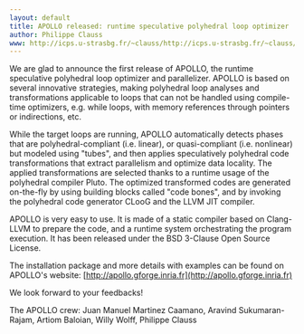 ```yaml
---
layout: default
title: APOLLO released: runtime speculative polyhedral loop optimizer
author: Philippe Clauss
www: http://icps.u-strasbg.fr/~clauss/http://icps.u-strasbg.fr/~clauss/
---
```

We are glad to announce the first release of APOLLO, the runtime 
speculative polyhedral loop optimizer and parallelizer. APOLLO is based 
on several innovative strategies, making polyhedral loop analyses and 
transformations applicable to loops that can not be handled using 
compile-time optimizers, e.g. while loops, with memory references 
through pointers or indirections, etc.

While the target loops are running, APOLLO automatically detects phases 
that are polyhedral-compliant (i.e. linear), or quasi-compliant (i.e. 
nonlinear) but modeled using "tubes", and then applies speculatively 
polyhedral code transformations that extract parallelism and optimize 
data locality. The applied transformations are selected thanks to a 
runtime usage of the polyhedral compiler Pluto. The optimized 
transformed codes are generated on-the-fly by using building blocks 
called "code bones", and by invoking the polyhedral code generator CLooG 
and the LLVM JIT compiler.

APOLLO is very easy to use. It is made of a static compiler based on 
Clang-LLVM to prepare the code, and a runtime system orchestrating the 
program execution. It has been released under the BSD 3-Clause Open 
Source License.

The installation package and more details with examples can be found on 
APOLLO's website: [http://apollo.gforge.inria.fr](http://apollo.gforge.inria.fr)

We look forward to your feedbacks!

The APOLLO crew: Juan Manuel Martinez Caamano, Aravind Sukumaran-Rajam, 
Artiom Baloian, Willy Wolff, Philippe Clauss
